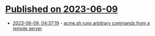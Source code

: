 # [Published on 2023-06-09](index.md)

* [2023-06-09, 04:37:19](https://lobste.rs/s/uufguo/acme_sh_runs_arbitrary_commands_from) - [acme.sh runs arbitrary commands from a remote server](https://github.com/acmesh-official/acme.sh/issues/4659)
